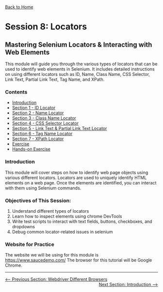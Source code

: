[Back to Home](../README.md)
# Session 8: Locators

## Mastering Selenium Locators & Interacting with Web Elements

This module will guide you through the various types of locators that can be used to identify web elements in Selenium. It includes detailed instructions on using different locators such as ID, Name, Class Name, CSS Selector, Link Text, Partial Link Text, Tag Name, and XPath.

### Contents
- [Introduction](introduction.md)
- [Section 1 - ID Locator](A_id_locator.md)
- [Section 2 - Name Locator](B_name_locator.md)
- [Section 3 - Class Name Locator](C_classname_locator.md)
- [Section 4 - CSS Selector Locator](D_cssselector_locator.md)
- [Section 5 - Link Text & Partial Link Text Locator](E_linktext_locator.md)
- [Section 6 - Tag Name Locator](F_tagname_locator.md)
- [Section 7 - XPath Locator](G_xpath_locator.md)
- [Exercise](exercise.md)
- [Hands-on Exercise](hands-on-exercise.md)

### Introduction
This module will cover steps on how to identify web page objects using various different locators. Locators are used to uniquely identify HTML elements on a web page. Once the elements are identified, you can interact with them using Selenium commands.

### Objectives of This Session:
1. Understand different types of locators
2. Learn how to inspect elements using chrome DevTools
3. Write test scripts to interact with text fields, buttons, checkboxes, and dropdowns
4. Debug common locator-related issues in selenium

### Website for Practice
The website we will be using for this module is https://www.saucedemo.com/
The browser for this tutorial will be Google Chrome.

---

<div style="width: 100%">
<a href='../7-selenium-testing/different-browsers.md'><-- Previous Section: Webdriver Different Browsers</a>
<div align="right"><a href='introduction.md'> Next Section: Introduction --></a></div>
</div>

